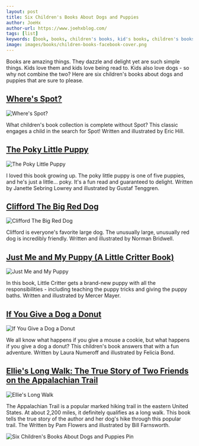 ```yaml
---
layout: post
title: Six Children's Books About Dogs and Puppies
author: JoeHx
author-url: https://www.joehxblog.com/
tags: [list]
keywords: [book, books, children's books, kid's books, children's books about dogs, children's books about puppies, kid's books about dogs, kid's books about puppies]
image: images/books/children-books-facebook-cover.png
---
```


Books are amazing things. They dazzle and delight yet are such simple things. Kids love them and kids love being read to. Kids also love dogs - so why not combine the two? Here are six children's books about dogs and puppies that are sure to please.

## [Where's Spot?](https://www.abebooks.com/products/isbn/9780140507409/22638296919)

![Where's Spot?](/images/books/wheres-spot.jpg)

What children's book collection is complete without Spot? This classic engages a child in the search for Spot! Written and illustrated by Eric Hill.

## [The Poky Little Puppy](https://www.abebooks.com/products/isbn/9780307021342/22637836870)

![The Poky Little Puppy](/images/books/the-poky-little-puppy.jpg)

I loved this book growing up. The poky little puppy is one of five puppies, and he's just a little... poky. It's a fun read and guaranteed to delight. Written by Janette Sebring Lowrey and illustrated by Gustaf Tenggren.

## [Clifford The Big Red Dog](https://www.abebooks.com/products/isbn/9780545215787/30162585902)

![Clifford The Big Red Dog](/images/books/clifford-the-big-red-dog.jpg)

Clifford is everyone's favorite large dog. The unusually large, unusually red dog is incredibly friendly. Written and illustrated by Norman Bridwell.

## [Just Me and My Puppy (A Little Critter Book)](https://www.abebooks.com/products/isbn/9780307119377/22779838774)

![Just Me and My Puppy](/images/books/just-me-and-my-puppy.jpg)

In this book, Little Critter gets a brand-new puppy with all the responsibilities - including teaching the puppy tricks and giving the puppy baths. Written and illustrated by Mercer Mayer.

## [If You Give a Dog a Donut](https://www.abebooks.com/products/isbn/9780545504737/30014753567)

![If You Give a Dog a Donut](/images/books/if-you-give-a-dog-a-donut.jpg)

We all know what happens if you give a mouse a cookie, but what happens if you give a dog a donut? This children's book answers that with a fun adventure. Written by Laura Numeroff and illustrated by Felicia Bond.

## [Ellie's Long Walk: The True Story of Two Friends on the Appalachian Trail](https://www.abebooks.com/products/isbn/9780615340760/30131429207)

![Ellie's Long Walk](/images/books/ellies-long-walk.jpg)

The Appalachian Trail is a popular marked hiking trail in the eastern United States. At about 2,200 miles, it definitely qualifies as a long walk. This book tells the true story of the author and her dog's hike through this popular trail. The Written by Pam Flowers and illustrated by Bill Farnsworth.

![Six Children's Books About Dogs and Puppies Pin](/images/books/children-books-pinterest.png)

